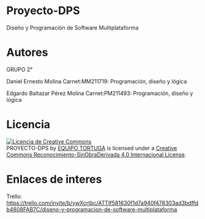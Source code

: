 # Proyecto-DPS
Diseño y Programación de Software Multiplataforma
# Autores

GRUPO 2°

Daniel Ernesto Molina          Carnet:MM211719:  Programación, diseño y lógica

Edgardo Baltazar Pérez Molina   Carnet:PM211493: Programación, diseño y lógica
# Licencia

<a rel="license" href="http://creativecommons.org/licenses/by-nd/4.0/"><img alt="Licencia de Creative Commons" style="border-width:0" src="https://i.creativecommons.org/l/by-nd/4.0/88x31.png" /></a><br /><span xmlns:dct="http://purl.org/dc/terms/" property="dct:title">PROYECTO-DPS</span> by <a xmlns:cc="http://creativecommons.org/ns#" href="https://github.com/Practica-ADS/Proyecto-DPS" property="cc:attributionName" rel="cc:attributionURL">EQUIPO TORTUGA</a> is licensed under a <a rel="license" href="http://creativecommons.org/licenses/by-nd/4.0/">Creative Commons Reconocimiento-SinObraDerivada 4.0 Internacional License</a>.

# Enlaces de interes

Trello: https://trello.com/invite/b/ywXcrtbc/ATTIf581630f1d7a940f478303ad3bdffdb4808FAB7C/diseno-y-programacion-de-software-multiplataforma
